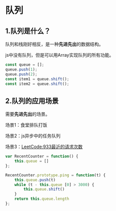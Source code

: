 # 队列

## 1.队列是什么？

队列和栈刚好相反，是一种**先进先出**的数据结构。

js中没有队列，但是可以用Array实现队列的所有功能。

```js
const queue = [];
queue.push(1);
queue.push(2);
const item1 = queue.shift();
const item2 = queue.shift();
```

## 2.队列的应用场景

需要**先进先出**的场景。

场景1：食堂排队打饭

场景2：js异步中的任务队列

场景3：[LeetCode:933最近的请求次数](https://leetcode-cn.com/problems/number-of-recent-calls/)

```js
var RecentCounter = function() {
    this.queue = []
};

RecentCounter.prototype.ping = function(t) {
    this.queue.push(t)
    while (t - this.queue [0] > 3000) {
        this.queue.shift()
    }
    return this.queue.length
};
```

